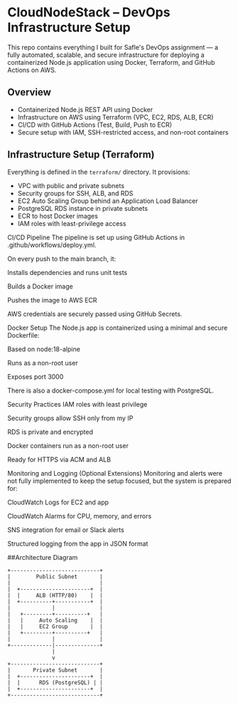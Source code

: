 # CloudNodeStack – DevOps Infrastructure Setup

This repo contains everything I built for Safle's DevOps assignment — a fully automated, scalable, and secure infrastructure for deploying a containerized Node.js application using Docker, Terraform, and GitHub Actions on AWS.

## Overview

- Containerized Node.js REST API using Docker
- Infrastructure on AWS using Terraform (VPC, EC2, RDS, ALB, ECR)
- CI/CD with GitHub Actions (Test, Build, Push to ECR)
- Secure setup with IAM, SSH-restricted access, and non-root containers

## Infrastructure Setup (Terraform)

Everything is defined in the `terraform/` directory. It provisions:

- VPC with public and private subnets
- Security groups for SSH, ALB, and RDS
- EC2 Auto Scaling Group behind an Application Load Balancer
- PostgreSQL RDS instance in private subnets
- ECR to host Docker images
- IAM roles with least-privilege access


CI/CD Pipeline
The pipeline is set up using GitHub Actions in .github/workflows/deploy.yml.

On every push to the main branch, it:

Installs dependencies and runs unit tests

Builds a Docker image

Pushes the image to AWS ECR

AWS credentials are securely passed using GitHub Secrets.



Docker Setup
The Node.js app is containerized using a minimal and secure Dockerfile:

Based on node:18-alpine

Runs as a non-root user

Exposes port 3000

There is also a docker-compose.yml for local testing with PostgreSQL.


Security Practices
IAM roles with least privilege

Security groups allow SSH only from my IP

RDS is private and encrypted

Docker containers run as a non-root user

Ready for HTTPS via ACM and ALB


Monitoring and Logging (Optional Extensions)
Monitoring and alerts were not fully implemented to keep the setup focused, but the system is prepared for:

CloudWatch Logs for EC2 and app

CloudWatch Alarms for CPU, memory, and errors

SNS integration for email or Slack alerts

Structured logging from the app in JSON format



##Architecture Diagram

```
+----------------------------+
|        Public Subnet       |
|                            |
|  +----------------------+  |
|  |     ALB (HTTP/80)    |  |
|  +----------+-----------+  |
|             |              |
|   +---------+----------+   |
|   |     Auto Scaling    |  |
|   |     EC2 Group       |  |
|   +---------+----------+   |
|             |              |
+-------------|--------------+
              |
              v
+----------------------------+
|       Private Subnet       |
|  +----------------------+  |
|  |      RDS (PostgreSQL) | |
|  +----------------------+  |
+----------------------------+






